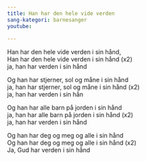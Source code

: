 ```yaml
---
title: Han har den hele vide verden
sang-kategori: barnesanger
youtube: 
 
---
```


Han har den hele vide verden i sin hånd,  
Han har den hele vide verden i sin hånd (x2)  
ja, han har verden i sin hånd

Og han har stjerner, sol og måne i sin hånd  
ja, han har stjerner, sol og måne i sin hånd (x2)  
ja, han har verden i sin hån

Og han har alle barn på jorden i sin hånd  
ja, han har alle barn på jorden i sin hånd (x2)  
ja, han har verden i sin hånd

Og han har deg og meg og alle i sin hånd  
Og han har deg og meg og alle i sin hånd (x2)  
Ja, Gud har verden i sin hånd
